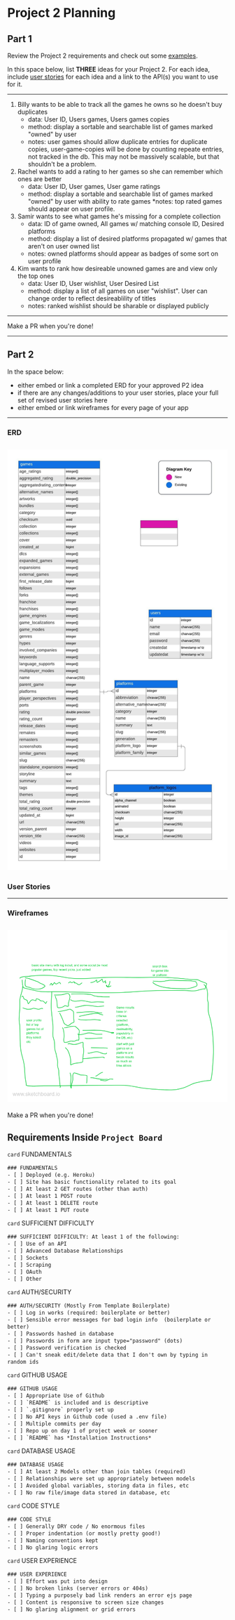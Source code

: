 # Project 2 Planning

## Part 1

Review the Project 2 requirements and check out some [examples](https://romebell.gitbook.io/sei-802/projects/past-projects/project2).

In this space below, list **THREE** ideas for your Project 2. For each idea, include [user stories](https://www.atlassian.com/agile/project-management/user-stories) for each idea and a link to the API(s) you want to use for it.

--------------------------------------------------------
1. Billy wants to be able to track all the games he owns so he doesn't buy duplicates
    * data: User ID, Users games, Users games copies
    * method: display a sortable and searchable list of games marked "owned" by user
    * notes: user games should allow duplicate entries for duplicate copies, user-game-copies will be done by counting repeate entries, not tracked in the db.  This may not be massively scalable, but that shouldn't be a problem.
2. Rachel wants to add a rating to her games so she can remember which ones are better
    * data: User ID, User games, User game ratings
    * method: display a sortable and searchable list of games marked "owned" by user with ability to rate games
    *notes: top rated games should appear on user profile.
3. Samir wants to see what games he's missing for a complete collection
    * data: ID of game owned, All games w/ matching console ID, Desired platforms
    * method: display a list of desired platforms propagated w/ games that aren't on user owned list
    * notes: owned platforms should appear as badges of some sort on user profile
4. Kim wants to rank how desireable unowned games are and view only the top ones
    * data: User ID, User wishlist, User Desired List
    * method: display a list of all games on user "wishlist".  User can change order to reflect desireablility of titles
    * notes: ranked wishlist should be sharable or displayed publicly
---------------------------------------------------------

Make a PR when you're done!

---

## Part 2

In the space below:
* either embed or link a completed ERD for your approved P2 idea
* if there are any changes/additions to your user stories, place your full set of revised user stories here
* either embed or link wireframes for every page of your app

----------------------------------------------------------
### ERD
![Alt text](<retrograde - erd.jpeg>)
----------------------------------------------------------
### User Stories

----------------------------------------------------------
### Wireframes
![Alt text](<VD5UMfz5XLXr (2).png>)
----------------------------------------------------------

Make a PR when you're done!

## Requirements Inside `Project Board`

`card` FUNDAMENTALS
```
### FUNDAMENTALS
- [ ] Deployed (e.g. Heroku)
- [ ] Site has basic functionality related to its goal
- [ ] At least 2 GET routes (other than auth)
- [ ] At least 1 POST route
- [ ] At least 1 DELETE route
- [ ] At least 1 PUT route
```

`card` SUFFICIENT DIFFICULTY
```
### SUFFICIENT DIFFICULTY: At least 1 of the following: 
- [ ] Use of an API
- [ ] Advanced Database Relationships
- [ ] Sockets
- [ ] Scraping
- [ ] OAuth
- [ ] Other
```

`card` AUTH/SECURITY
```
### AUTH/SECURITY (Mostly From Template Boilerplate)
- [ ] Log in works (required: boilerplate or better)
- [ ] Sensible error messages for bad login info  (boilerplate or better)
- [ ] Passwords hashed in database
- [ ] Passwords in form are input type="password" (dots)
- [ ] Password verification is checked
- [ ] Can't sneak edit/delete data that I don't own by typing in random ids
```
`card` GITHUB USAGE
```
### GITHUB USAGE
- [ ] Appropriate Use of Github
- [ ] `README` is included and is descriptive
- [ ] `.gitignore` properly set up
- [ ] No API keys in Github code (used a .env file)
- [ ] Multiple commits per day
- [ ] Repo up on day 1 of project week or sooner
- [ ] `README` has *Installation Instructions*
```

`card` DATABASE USAGE
```
### DATABASE USAGE
- [ ] At least 2 Models other than join tables (required)
- [ ] Relationships were set up appropriately between models
- [ ] Avoided global variables, storing data in files, etc
- [ ] No raw file/image data stored in database, etc
```

`card` CODE STYLE
```
### CODE STYLE
- [ ] Generally DRY code / No enormous files
- [ ] Proper indentation (or mostly pretty good!)
- [ ] Naming conventions kept
- [ ] No glaring logic errors
```
`card` USER EXPERIENCE
```
### USER EXPERIENCE
- [ ] Effort was put into design
- [ ] No broken links (server errors or 404s)
- [ ] Typing a purposely bad link renders an error ejs page
- [ ] Content is responsive to screen size changes
- [ ] No glaring alignment or grid errors
```
